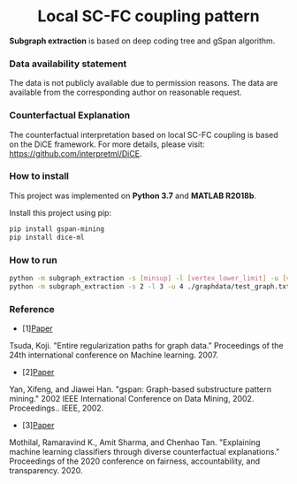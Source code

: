 # <div align = center>Local SC-FC coupling pattern</div>

**Subgraph extraction** is based on deep coding tree and gSpan algorithm.

### Data availability statement
The data is not publicly available due to permission reasons. The data are available from the corresponding author on reasonable request.

### Counterfactual Explanation
The counterfactual interpretation based on local SC-FC coupling is based on the DiCE framework. For more details, please visit: https://github.com/interpretml/DiCE.

### How to install

This project was implemented on **Python 3.7** and **MATLAB R2018b**.

Install this project using pip:

```sh
pip install gspan-mining
pip install dice-ml
```

### How to run

```sh
python -m subgraph_extraction -s [minsup] -l [vertex_lower_limit] -u [vertex_upper_limit] ./graphdata/test_graph.txt
python -m subgraph_extraction -s 2 -l 3 -u 4 ./graphdata/test_graph.txt
```

### Reference
- [1][Paper](https://pure.mpg.de/rest/items/item_1790437/component/file_3075625/content)

Tsuda, Koji. "Entire regularization paths for graph data." Proceedings of the 24th international conference on Machine learning. 2007.

- [2][Paper](http://www.cs.ucsb.edu/~xyan/papers/gSpan-short.pdf)

Yan, Xifeng, and Jiawei Han. "gspan: Graph-based substructure pattern mining." 2002 IEEE International Conference on Data Mining, 2002. Proceedings.. IEEE, 2002.

- [3][Paper](https://dl.acm.org/doi/pdf/10.1145/3351095.3372850)

Mothilal, Ramaravind K., Amit Sharma, and Chenhao Tan. "Explaining machine learning classifiers through diverse counterfactual explanations." Proceedings of the 2020 conference on fairness, accountability, and transparency. 2020.





